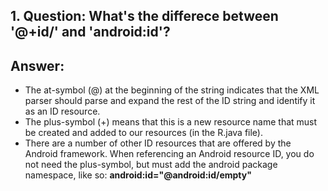 ## 1. Question: What's the differece between '@+id/' and 'android:id'?
## Answer: 
- The at-symbol (@) at the beginning of the string indicates that the XML parser should parse and expand the rest of the ID string and identify it as an ID resource. 
- The plus-symbol (+) means that this is a new resource name that must be created and added to our resources (in the R.java file). 
- There are a number of other ID resources that are offered by the Android framework. When referencing an Android resource ID, you do not need the plus-symbol, but must add the android package namespace, like so:
<strong>android:id="@android:id/empty"</strong>